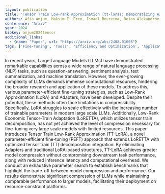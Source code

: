 ```yaml
---
layout: publication
title: 'Tensor Train Low-rank Approximation (tt-lora): Democratizing AI With Accelerated Llms'
authors: Afia Anjum, Maksim E. Eren, Ismael Boureima, Boian Alexandrov, Manish Bhattarai
conference: "Arxiv"
year: 2024
bibkey: anjum2024tensor
additional_links:
  - {name: "Paper", url: "https://arxiv.org/abs/2408.01008"}
tags: ['Fine-Tuning', 'Tools', 'Efficiency and Optimization', 'Applications', 'Training Techniques', 'Pretraining Methods', 'Quantization']
---
```

In recent years, Large Language Models (LLMs) have demonstrated remarkable
capabilities across a wide range of natural language processing (NLP) tasks,
such as question-answering, sentiment analysis, text summarization, and machine
translation. However, the ever-growing complexity of LLMs demands immense
computational resources, hindering the broader research and application of
these models. To address this, various parameter-efficient fine-tuning
strategies, such as Low-Rank Approximation (LoRA) and Adapters, have been
developed. Despite their potential, these methods often face limitations in
compressibility. Specifically, LoRA struggles to scale effectively with the
increasing number of trainable parameters in modern large scale LLMs.
Additionally, Low-Rank Economic Tensor-Train Adaptation (LoRETTA), which
utilizes tensor train decomposition, has not yet achieved the level of
compression necessary for fine-tuning very large scale models with limited
resources. This paper introduces Tensor Train Low-Rank Approximation (TT-LoRA),
a novel parameter-efficient fine-tuning (PEFT) approach that extends LoRETTA
with optimized tensor train (TT) decomposition integration. By eliminating
Adapters and traditional LoRA-based structures, TT-LoRA achieves greater model
compression without compromising downstream task performance, along with
reduced inference latency and computational overhead. We conduct an exhaustive
parameter search to establish benchmarks that highlight the trade-off between
model compression and performance. Our results demonstrate significant
compression of LLMs while maintaining comparable performance to larger models,
facilitating their deployment on resource-constraint platforms.
